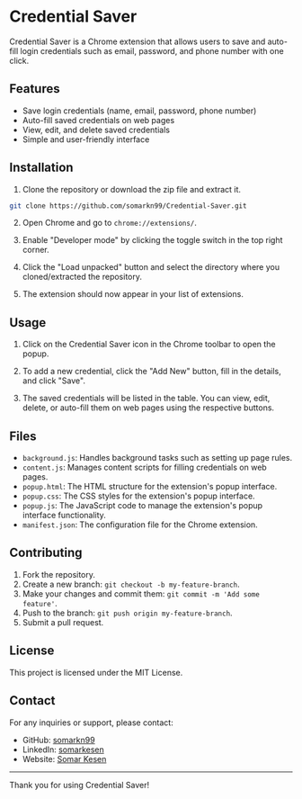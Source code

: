 
# Credential Saver

Credential Saver is a Chrome extension that allows users to save and auto-fill login credentials such as email, password, and phone number with one click. 

## Features

- Save login credentials (name, email, password, phone number)
- Auto-fill saved credentials on web pages
- View, edit, and delete saved credentials
- Simple and user-friendly interface

## Installation

1. Clone the repository or download the zip file and extract it.

```bash
git clone https://github.com/somarkn99/Credential-Saver.git
```

2. Open Chrome and go to `chrome://extensions/`.

3. Enable "Developer mode" by clicking the toggle switch in the top right corner.

4. Click the "Load unpacked" button and select the directory where you cloned/extracted the repository.

5. The extension should now appear in your list of extensions.

## Usage

1. Click on the Credential Saver icon in the Chrome toolbar to open the popup.

2. To add a new credential, click the "Add New" button, fill in the details, and click "Save".

3. The saved credentials will be listed in the table. You can view, edit, delete, or auto-fill them on web pages using the respective buttons.

## Files

- `background.js`: Handles background tasks such as setting up page rules.
- `content.js`: Manages content scripts for filling credentials on web pages.
- `popup.html`: The HTML structure for the extension's popup interface.
- `popup.css`: The CSS styles for the extension's popup interface.
- `popup.js`: The JavaScript code to manage the extension's popup interface functionality.
- `manifest.json`: The configuration file for the Chrome extension.

## Contributing

1. Fork the repository.
2. Create a new branch: `git checkout -b my-feature-branch`.
3. Make your changes and commit them: `git commit -m 'Add some feature'`.
4. Push to the branch: `git push origin my-feature-branch`.
5. Submit a pull request.

## License

This project is licensed under the MIT License.

## Contact

For any inquiries or support, please contact:

- GitHub: [somarkn99](https://github.com/somarkn99)
- LinkedIn: [somarkesen](https://www.linkedin.com/in/somarkesen/)
- Website: [Somar Kesen](https://www.somar-kesen.com/)

---

Thank you for using Credential Saver!